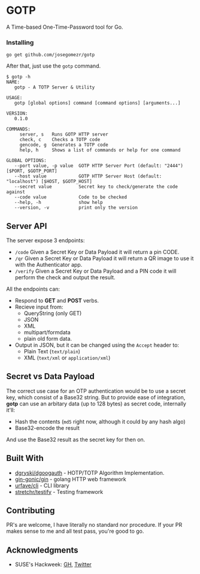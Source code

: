 # GOTP

A Time-based One-Time-Password tool for Go.

### Installing

```
go get github.com/josegomezr/gotp
```

After that, just use the `gotp` command. 

```
$ gotp -h
NAME:
   gotp - A TOTP Server & Utility

USAGE:
   gotp [global options] command [command options] [arguments...]

VERSION:
   0.1.0

COMMANDS:
     server, s   Runs GOTP HTTP server
     check, c    Checks a TOTP code
     gencode, g  Generates a TOTP code
     help, h     Shows a list of commands or help for one command

GLOBAL OPTIONS:
   --port value, -p value  GOTP HTTP Server Port (default: "2444") [$PORT, $GOTP_PORT]
   --host value            GOTP HTTP Server Host (default: "localhost") [$HOST, $GOTP_HOST]
   --secret value          Secret key to check/generate the code against
   --code value            Code to be checked
   --help, -h              show help
   --version, -v           print only the version

```

## Server API

The server expose 3 endpoints:

- `/code` Given a Secret Key or Data Payload it will return a pin CODE.
- `/qr` Given a Secret Key or Data Payload it will return a QR image to use it with the Authenticator app.
- `/verify` Given a Secret Key or Data Payload and a PIN code it will perform the check and output the result.

All the endpoints can:
- Respond to **GET** and **POST** verbs.
- Recieve input from:
  - QueryString (only GET)
  - JSON
  - XML
  - multipart/formdata 
  - plain old form data.
- Output in JSON, but it can be changed using the `Accept` header to:
    - Plain Text (`text/plain`)
    - XML (`text/xml` or `application/xml`)


## Secret vs Data Payload

The correct use case for an OTP authentication would be to use a secret key, which consist of a Base32 string. But to provide ease of integration, **gotp** can use an arbitary data (up to 128 bytes) as secret code, internally it'll:

- Hash the contents (`md5` right now, although it could by any hash algo)
- Base32-encode the result

And use the Base32 result as the secret key for then on.

## Built With

* [dgryski/dgoogauth](https://github.com/dgryski/dgoogauth) - HOTP/TOTP Algorithm Implementation.
* [gin-gonic/gin](https://github.com/gin-gonic/gin) - golang HTTP web framework
* [urfave/cli](https://github.com/gin-gonic/gin) - CLI library
* [stretchr/testify](https://github.com/stretchr/testify) - Testing framework

## Contributing

PR's are welcome, I have literally no standard nor procedure. If your PR makes sense to me and all test pass, you're good to go.

## Acknowledgments

* SUSE's Hackweek: [GH](https://github.com/topics/hackweek), [Twitter](https://twitter.com/search?q=%23Hackweek&src=typed_query)
